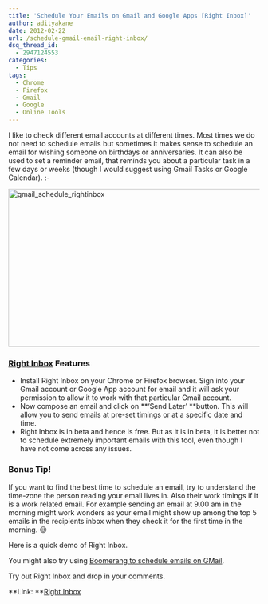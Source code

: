 ```yaml
---
title: 'Schedule Your Emails on Gmail and Google Apps [Right Inbox]'
author: adityakane
date: 2012-02-22
url: /schedule-gmail-email-right-inbox/
dsq_thread_id:
  - 2947124553
categories:
  - Tips
tags:
  - Chrome
  - Firefox
  - Gmail
  - Google
  - Online Tools
---
```

I like to check different email accounts at different times. Most times we do not need to schedule emails but sometimes it makes sense to schedule an email for wishing someone on birthdays or anniversaries. It can also be used to set a reminder email, that reminds you about a particular task in a few days or weeks (though I would suggest using Gmail Tasks or Google Calendar). <img src="http://devilsworkshop.org/wp-includes/images/smilies/simple-smile.png" alt=":-)" class="wp-smiley" style="height: 1em; max-height: 1em;" />

[<img class="wp-image-55200" style="background-image: none; padding-left: 0px; padding-right: 0px; display: inline; padding-top: 0px; border: 0px;" title="gmail_schedule_rightinbox" src="http://cdn.devilsworkshop.org/files/2012/02/gmail_schedule_rightinbox_thumb.png" alt="gmail_schedule_rightinbox" width="570" height="316" border="0" />][1]

### <a href="http://www.rightinbox.com/" onclick="_gaq.push(['_trackEvent', 'outbound-article', 'http://www.rightinbox.com/', 'Right Inbox']);" >Right Inbox</a> Features

  * Install Right Inbox on your Chrome or Firefox browser. Sign into your Gmail account or Google App account for email and it will ask your permission to allow it to work with that particular Gmail account.
  * Now compose an email and click on **‘Send Later’ **button. This will allow you to send emails at pre-set timings or at a specific date and time.
  * Right Inbox is in beta and hence is free. But as it is in beta, it is better not to schedule extremely important emails with this tool, even though I have not come across any issues.

### Bonus Tip!

If you want to find the best time to schedule an email, try to understand the time-zone the person reading your email lives in. Also their work timings if it is a work related email. For example sending an email at 9.00 am in the morning might work wonders as your email might show up among the top 5 emails in the recipients inbox when they check it for the first time in the morning. 😉

Here is a quick demo of Right Inbox.



You might also try using [Boomerang to schedule emails on GMail][2].

Try out Right Inbox and drop in your comments.

**Link: **<a href="http://www.rightinbox.com/" onclick="_gaq.push(['_trackEvent', 'outbound-article', 'http://www.rightinbox.com/', 'Right Inbox']);" >Right Inbox</a>

 [1]: http://cdn.devilsworkshop.org/files/2012/02/gmail_schedule_rightinbox.png
 [2]: http://devilsworkshop.org/gmail-schedule-email-boomerang/
